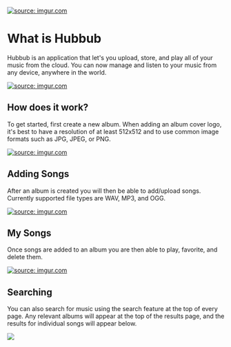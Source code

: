 <a href="http://imgur.com/YE2wBVq"><img src="http://i.imgur.com/YE2wBVq.png" title="source: imgur.com" /></a>

# What is Hubbub

Hubbub is an application that let's you upload, store, and play all of your music from the cloud. You can now manage and listen to your music from any device, anywhere in the world. 

<a href="http://imgur.com/o6eK8rW"><img src="http://i.imgur.com/o6eK8rW.png" title="source: imgur.com" /></a>

## How does it work?

To get started, first create a new album. When adding an album cover logo, it's best to have a resolution of at least 512x512 and to use common image formats such as JPG, JPEG, or PNG.

<a href="http://imgur.com/mh4fW7r"><img src="http://i.imgur.com/mh4fW7r.png" title="source: imgur.com" /></a>

## Adding Songs

After an album is created you will then be able to add/upload songs. Currently supported file types are WAV, MP3, and OGG.

<a href="http://imgur.com/I2eH8JV"><img src="http://i.imgur.com/I2eH8JV.png" title="source: imgur.com" /></a>

## My Songs

Once songs are added to an album you are then able to play, favorite, and delete them.

<a href="http://imgur.com/kB11QMK"><img src="http://i.imgur.com/kB11QMK.png?1" title="source: imgur.com" /></a>

## Searching

You can also search for music using the search feature at the top of every page. Any relevant albums will appear at the top of the results page, and the results for individual songs will appear below. 

![](http://i.imgur.com/kfkFA3N.png)
